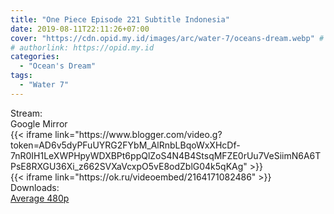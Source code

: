 ```yaml
---
title: "One Piece Episode 221 Subtitle Indonesia"
date: 2019-08-11T22:11:26+07:00
cover: "https://cdn.opid.my.id/images/arc/water-7/oceans-dream.webp" # Optional, cover
# authorlink: https://opid.my.id
categories:
  - "Ocean's Dream"
tags:
  - "Water 7"
---
```

<div class="ui menu violet borderless inverted">
  <div class="header item active">
        Stream:
    </div>
  <a class="active item" data-tab="google">
    <i class="google drive icon"></i> Google
  </a>
  <a class="item nounderline" data-tab="mirror">
    <i class="odnoklassniki icon"></i> Mirror
  </a>
</div>
<div class="ui bottom attached tab segment active" style="border:0 !important;" data-tab="google">
 {{< iframe link="https://www.blogger.com/video.g?token=AD6v5dyPFuUYRG2FYbM_AlRnbLBqoWxXHcDf-7nR0IH1LeXWPHpyWDXBPt6ppQlZoS4N4B4StsqMFZE0rUu7VeSiimN6A6TPsE8RXGU36Xi_z662SVXaVcxpO5vE8odZblG04k5qKAg" >}}
</div>
<div class="ui bottom attached tab segment" style="border:0 !important;" data-tab="mirror">
{{< iframe link="https://ok.ru/videoembed/2164171082486" >}}
</div>
<div class="ui menu violet borderless inverted">
  <div class="header item active">
        Downloads:
    </div>
  <a class="item nounderline" href="https://ouo.io/cPeQMao" target="_blank" rel="dofollow"><i class="google drive icon"></i>
    Average 480p</a>
</div>